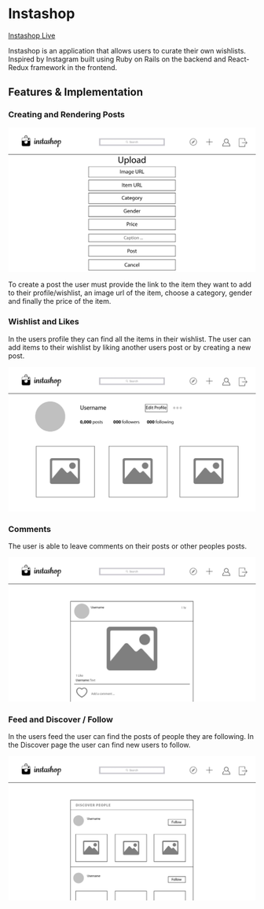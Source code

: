 # Instashop

[Instashop Live][heroku]

[heroku]: https://dashboard.heroku.com/

Instashop is an application that allows users to curate their own wishlists. Inspired by Instagram built using Ruby on Rails on the backend and React-Redux framework in the frontend.

## Features & Implementation



### Creating and Rendering Posts



  ![image of post-form](wireframes/upload.png)

  To create a post the user must provide the link to the item they want to add to their profile/wishlist, an image url of the item, choose a category, gender and finally the price of the item.



### Wishlist and Likes

  In the users profile they can find all the items in their wishlist. The user can add items to their wishlist by liking another users post or by creating a new post.

  ![image of a users profile](wireframes/profile.png)


### Comments

The user is able to leave comments on their posts or other peoples posts.

![image of a post](wireframes/feed.png)

### Feed and Discover / Follow

In the users feed the user can find the posts of people they are following. In the Discover page the user can find new users to follow.

![image of the discover page](wireframes/discover.png)
